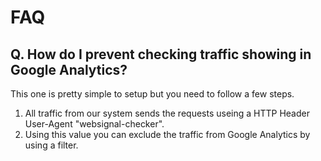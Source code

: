 # FAQ
## Q. How do I prevent checking traffic showing in Google Analytics?

This one is pretty simple to setup but you need to follow a few steps.
1. All traffic from our system sends the requests useing a HTTP Header User-Agent "websignal-checker".
2. Using this value you can exclude the traffic from Google Analytics by using a filter.
